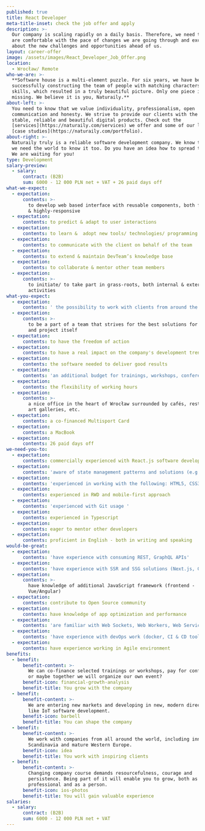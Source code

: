 ```yaml
---
published: true
title: React Developer
meta-title-inset: check the job offer and apply
description: >-
  Our company is scaling rapidly on a daily basis. Therefore, we need to see you
  are comfortable with the pace of changes we are going through and excited
  about the new challenges and opportunities ahead of us.
layout: career-offer
image: /assets/images/React_Developer_Job_Offer.png
location:
  - Wrocław/ Remote
who-we-are: >-
  **Software house is a multi-element puzzle. For six years, we have been
  successfully constructing the team of people with matching characters and
  skills, which resulted in a truly beautiful picture. Only one piece is
  missing. We believe it is you, Naturaily.**
about-left: >-
  You need to know that we value individuality, professionalism, open
  communication and honesty. We strive to provide our clients with the best,
  stable, reliable and beautiful digital products. Check out the
  [services](https://naturaily.com/services) we offer and some of our latest
  [case studies](https://naturaily.com/portfolio).
about-right: >-
  Naturaily truly is a reliable software development company. We know that, and
  we need the world to know it too. Do you have an idea how to spread the word?
  We are waiting for you!
type: Development
salary-preview:
  - salary:
      contract: (B2B)
      sum: 6000 - 12 000 PLN net + VAT + 26 paid days off
what-we-expect:
  - expectation:
      contents: >-
        to develop web based interface with reusable components, both functional
        & highly-responsive
  - expectation:
      contents: to predict & adapt to user interactions
  - expectation:
      contents: to learn &  adopt new tools/ technologies/ programming languages
  - expectation:
      contents: to communicate with the client on behalf of the team
  - expectation:
      contents: to extend & maintain DevTeam’s knowledge base
  - expectation:
      contents: to collaborate & mentor other team members
  - expectation:
      contents: >-
        to initiate/ to take part in grass-roots, both internal & external
        activities
what-you-expect:
  - expectation:
      contents: ' the possibility to work with clients from around the world representing, among other industries: art, e-commerce, energy, and construction'
  - expectation:
      contents: >-
        to be a part of a team that strives for the best solutions for client
        and project itself
  - expectation:
      contents: to have the freedom of action
  - expectation:
      contents: to have a real impact on the company's development trends
  - expectation:
      contents: the software needed to deliver good results
  - expectation:
      contents: 'an additional budget for trainings, workshops, conferences, etc.'
  - expectation:
      contents: the flexibility of working hours
  - expectation:
      contents: >-
        a nice office in the heart of Wrocław surrounded by cafés, restaurants,
        art galleries, etc.
  - expectation:
      contents: a co-financed Multisport Card
  - expectation:
      contents: a MacBook
  - expectation:
      contents: 26 paid days off
we-need-you-to:
  - expectation:
      contents: commercially experienced with React.js software development
  - expectation:
      contents: 'aware of state management patterns and solutions (e.g. redux, MobX)'
  - expectation:
      contents: 'experienced in working with the following: HTML5, CSS3, Webpack'
  - expectation:
      contents: experienced in RWD and mobile-first approach
  - expectation:
      contents: 'experienced with Git usage '
  - expectation:
      contents: experienced in Typescript
  - expectation:
      contents: eager to mentor other developers
  - expectation:
      contents: proficient in English - both in writing and speaking
would-be-great:
  - expectation:
      contents: 'have experience with consuming REST, GraphQL APIs'
  - expectation:
      contents: 'have experience with SSR and SSG solutions (Next.js, Gatsby)'
  - expectation:
      contents: >-
        have knowledge of additional JavaScript framework (frontend -
        Vue/Angular)
  - expectation:
      contents: contribute to Open Source community
  - expectation:
      contents: have knowledge of app optimization and performance
  - expectation:
      contents: 'are familiar with Web Sockets, Web Workers, Web Services, PWA'
  - expectation:
      contents: 'have experience with devOps work (docker, CI & CD tools)'
  - expectation:
      contents: have experience working in Agile environment
benefits:
  - benefit:
      benefit-content: >-
        We can co-finance selected trainings or workshops, pay for conferences,
        or maybe together we will organize our own event?
      benefit-icon: financial-growth-analysis
      benefit-title: You grow with the company
  - benefit:
      benefit-content: >-
        We are entering new markets and developing in new, modern directions,
        like IoT software development.
      benefit-icon: barbell
      benefit-title: You can shape the company
  - benefit:
      benefit-content: >-
        We work with companies from all around the world, including innovative
        Scandinavia and mature Western Europe.
      benefit-icon: idea
      benefit-title: You work with inspiring clients
  - benefit:
      benefit-content: >-
        Changing company course demands resourcefulness, courage and
        persistence. Being part of it will enable you to grow, both as a
        professional and as a person.
      benefit-icon: ios-photos
      benefit-title: You will gain valuable experience
salaries:
  - salary:
      contract: (B2B)
      sum: 6000 - 12 000 PLN net + VAT
---
```


